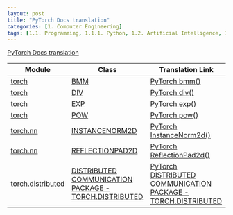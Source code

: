 ```yaml
---
layout: post
title: "PyTorch Docs translation"
categories: [1. Computer Engineering]
tags: [1.1. Programming, 1.1.1. Python, 1.2. Artificial Intelligence, 1.2.2. Deep Learning, a.a. Pytorch]
---
```


[PyTorch Docs translation](https://maizer2.github.io/1.%20computer%20engineering/2022/08/23/Pytorch.html)

|Module|Class|Translation Link|
|------|-------------|----------------|
|[torch](https://pytorch.org/docs/stable/torch.html)|[BMM](https://pytorch.org/docs/stable/generated/torch.bmm.html#torch.bmm)|[PyTorch bmm()](https://maizer2.github.io/1.%20computer%20engineering/2022/11/14/PyTorch-bmm.html)|
|[torch](https://pytorch.org/docs/stable/torch.html)|[DIV](https://pytorch.org/docs/stable/generated/torch.div.html#torch.div)|[PyTorch div()](https://maizer2.github.io/1.%20computer%20engineering/2022/11/14/PyTorch-div.html)|
|[torch](https://pytorch.org/docs/stable/torch.html)|[EXP](https://pytorch.org/docs/stable/generated/torch.exp.html#torch.exp)|[PyTorch exp()](https://maizer2.github.io/1.%20computer%20engineering/2022/11/16/PyTorch-exp.html)|
|[torch](https://pytorch.org/docs/stable/torch.html)|[POW](https://pytorch.org/docs/stable/generated/torch.pow.html#torch.pow)|[PyTorch pow()](https://maizer2.github.io/1.%20computer%20engineering/2022/10/31/PyTorch-pow.html)|
|[torch.nn](https://pytorch.org/docs/stable/nn.html)|[INSTANCENORM2D](https://pytorch.org/docs/stable/generated/torch.nn.InstanceNorm2d.html#torch.nn.InstanceNorm2d)|[PyTorch InstanceNorm2d()](https://maizer2.github.io/1.%20computer%20engineering/2022/10/04/PyTorch-InstanceNorm2d.html)|
|[torch.nn](https://pytorch.org/docs/stable/nn.html)|[REFLECTIONPAD2D](https://pytorch.org/docs/stable/generated/torch.nn.ReflectionPad2d.html#torch.nn.ReflectionPad2d)|[PyTorch ReflectionPad2d()](https://maizer2.github.io/1.%20computer%20engineering/2022/10/04/PyTorch-ReflectionPad2d.html)|
|[torch.distributed](https://pytorch.org/docs/stable/distributed.html)|[DISTRIBUTED COMMUNICATION PACKAGE - TORCH.DISTRIBUTED](https://pytorch.org/docs/stable/distributed.html)|[PyTorch DISTRIBUTED COMMUNICATION PACKAGE - TORCH.DISTRIBUTED](https://maizer2.github.io/1.%20computer%20engineering/2022/11/17/PyTorch-distributed.html)|